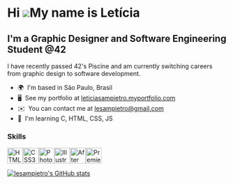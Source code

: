 Hi ![](https://user-images.githubusercontent.com/18350557/176309783-0785949b-9127-417c-8b55-ab5a4333674e.gif)My name is Letícia
===============================================================================================================================

I'm a Graphic Designer and Software Engineering Student @42
-----------------------------------------------------------

I have recently passed 42's Piscine and am currently switching careers from graphic design to software development.

*   🌍  I'm based in São Paulo, Brasil
*   🖥️  See my portfolio at [leticiasampietro.myportfolio.com](http://leticiasampietro.myportfolio.com/)
*   ✉️  You can contact me at [lesampietro@gmail.com](mailto:lesampietro@gmail.com)
*   🧠  I'm learning C, HTML, CSS, JS

### Skills 
<p align="left">
<a href="https://developer.mozilla.org/en-US/docs/Glossary/HTML5" target="_blank" rel="noreferrer"><img src="https://raw.githubusercontent.com/danielcranney/readme-generator/main/public/icons/skills/html5-colored.svg" width="36" height="36" alt="HTML5" /></a><a href="https://www.w3.org/TR/CSS/#css" target="_blank" rel="noreferrer"><img src="https://raw.githubusercontent.com/danielcranney/readme-generator/main/public/icons/skills/css3-colored.svg" width="36" height="36" alt="CSS3" /></a><a href="https://www.adobe.com/uk/products/photoshop.html" target="_blank" rel="noreferrer"><img src="https://raw.githubusercontent.com/danielcranney/readme-generator/main/public/icons/skills/photoshop-colored.svg" width="36" height="36" alt="Photoshop" /></a><a href="https://www.adobe.com/uk/products/illustrator.html" target="_blank" rel="noreferrer"><img src="https://raw.githubusercontent.com/danielcranney/readme-generator/main/public/icons/skills/illustrator-colored.svg" width="36" height="36" alt="Illustrator" /></a><a href="https://www.adobe.com/uk/products/aftereffects.html" target="_blank" rel="noreferrer"><img src="https://raw.githubusercontent.com/danielcranney/readme-generator/main/public/icons/skills/aftereffects-colored.svg" width="36" height="36" alt="After Effects" /></a><a href="https://www.adobe.com/uk/products/premiere.html" target="_blank" rel="noreferrer"><img src="https://raw.githubusercontent.com/danielcranney/readme-generator/main/public/icons/skills/premierepro-colored.svg" width="36" height="36" alt="Premiere Pro" /></a></p>
        
<a href="http://www.github.com/lesampietro"><img src="https://github-readme-stats.vercel.app/api?username=lesampietro&show_icons=true&hide=&count_private=true&title_color=ffffff&text_color=ffffff&icon_color=a855f7&bg_color=312e81&hide_border=true&show_icons=true" alt="lesampietro's GitHub stats" /></a>
